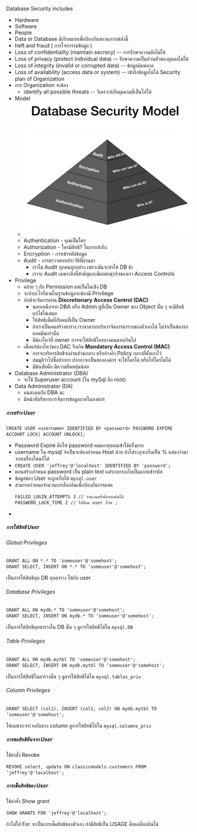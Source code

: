 Database Security includes
- Hardware
- Software
- People
- Data or Database
มีเป้าหมายเพื่อป้องกันสถานการณ์ดังนี้
- heft and fraud ( การโจรกรรมข้อมูล )
- Loss of confidentiality (maintain secrecy)  -- การรักษาความลับไม่ได้
- Loss of privacy (protect individual data) -- รักษาความเป็นส่วนตัวของบุคคลไม่ได้
- Loss of integrity (invalid or corrupted data) -- ข้อมูลผิดพลาด 
- Loss of availability (access data or system) -- เข้าถึงข้อมูลไม่ได้
Security plan of Organization
- การ Organization จะต้อง
	- identify all possible threats -- วิเคราะห์ภัยคุมคามที่เป็นไปได้
- Model
	- ![Pasted image 20240207101835.png](./Pasted%20image%2020240207101835.png)
	- Authentication - คุณเป็นใคร
	- Authorization - ใครมีสิทธิ? ในการเข้าถึง
	- Encryption - การเข้ารหัสข้อมูล
	- Audit - การตรวจสอบประวัติที่ผ่านมา
		- เราไม่ Audit ทุกคนทุกอย่าง เพราะมันจะทำให้ DB ช้า
		- เราจะ Audit เฉพาะสิ่งที่สำคัญและมีผลต่อธุรกิจของเรา
Access Controls
- Privilege
	- คล้าย ๆ กับ Permission แต่เป็นในเชิง DB
	- จะทำอะไรก็ตามในฐานข้อมูลจะต้องมี Privilege
	- ปกติจะจัดการผ่าน **Discretionary Access Control (DAC)**
		- นอกเหนือจาก DBA หรือ Admin ผู้ที่เป็น Owner ของ Object นั้น ๆ จะมีสิทธิแก้ไขได้เสมอ
		- ให้สิทธิเต็มที่กับคนที่เป็น Owner
		- ถ้าเราเป็นคนสร้างตาราง เราสามารถบริหารจัดการตารางของตัวเองได้ ไม่จำเป็นต้องรอแอดมินเท่านั้น
		- มีช่องโหว่ที่ owner อาจจะให้สิทธิใครบางคนมากเกินไป
	- เพื่อแก้ช่องโหว่ของ DAC จึงเกิด **Mandatory Access Control (MAC)**
		- การจะบริหารสิทธิจะผ่านส่วนกลาง หรืออ้างอิง Policy กลางที่ตั้งเอาไว้
		- สมมุติว่าไปซื้อปากกา ปากกาจะเป็นขององค์กร จะให้ใครได้ หรือให้ใครไม่ได้
		- มีข้อเสียคือ มีความยืดหยุ่นน้อย
- Database Administrator (DBA)
	- จะใช้ Superuser account (ใน mySql คือ root)
- Data Administrator (DA)
	- คนละคนกับ DBA นะ
	- มีหน้าที่บริหารการจัดการข้อมูลภายในองค์กร

##### การสร้าง User
```
CREATE USER <username> IDENTIFIED BY <password> PASSWORD EXPIRE ACCOUNT LOCK| ACCOUNT UNLOCK];
```
- Password Expire คือให้ password หมดอายุตอนเข้าใช้ครั้งแรก
- username ใน mysql จำเป็นจะต้องกำหนด Host ด้วย ถ้าไม่ระบุจะเก็บเป็น % แสดงว่ามาจากเครื่องไหนก็ได้
- ```CREATE USER 'jeffrey'@'localhost' IDENTIFIED BY 'password';```
- ตอนสร้างกำหนด password เป็น plain text แต่ระบบจะเก็บเป็นแบบเข้ารหัส
- ข้อมูลของ User จะถูกเก็บได้ `mysql.user`
- สามารถกำหนดจำนวนการล็อกอินเพื่อป้องกันการแฮค
	```
	FAILED_LOGIN_ATTEMPTS 3 // จำนวนครั้งที่กรอกผิดได้
	PASSWORD_LOCK_TIME 2 // ให้ล็อค user กี่วัน ;
	```
- 
##### การให้สิทธิ User
###### Global Privileges
```
GRANT ALL ON *.* TO 'someuser'@'somehost';
GRANT SELECT, INSERT ON *.* TO ‘someuser'@'somehost';
```
เป็นการให้สิทธิทุก DB ทุกตาราง ให้กับ user
###### Database Privileges
```
GRANT ALL ON mydb.* TO 'someuser'@'somehost';
GRANT SELECT, INSERT ON mydb.* TO ‘someuser'@'somehost';
```
เป็นการให้สิทธิทุกตารางใน DB นั้น ๆ
ดูการให้สิทธิได้ใน `mysql.DB`
###### Table Privileges
```
GRANT ALL ON mydb.mytbl TO 'someuser'@'somehost';
GRANT SELECT, INSERT ON mydb.mytbl TO ‘someuser'@'somehost';
```
เป็นการให้สิทธิในตารางนั้น ๆ
ดูการให้สิทธิได้ใน `mysql.tables_priv`
###### Column Privileges
```
GRANT SELECT (col1), INSERT (col1, col2) ON mydb.mytbl TO ‘someuser'@'somehost';
```
ให้เฉพาะเจาะจงกับบาง column
ดูการให้สิทธิได้ใน `mysql.columns_priv`

##### การขอสิทธิคืนจาก User
ใช้คำสั่ง Revoke
```
REVOKE select, update ON classicmodels.customers FROM ‘jeffrey'@'localhost';
```
##### การเช็คสิทธิของ User
ใช้คำสั่ง Show grant
```
SHOW GRANTS FOR 'jeffrey'@'localhost';
```
ถ้าไม่ใส่ For จะเป็นการเช็คสิทธิของตัวเอง
ถ้ามีสิทธิเป็น USAGE คือแค่ล็อกอินได้
